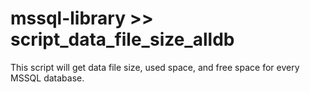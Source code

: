 # mssql-library >> script_data_file_size_alldb
This script will get data file size, used space, and free space for every MSSQL database.